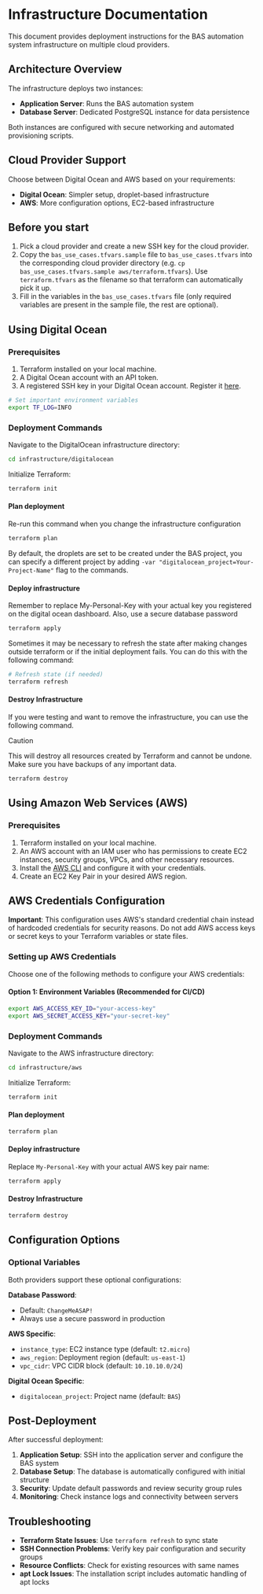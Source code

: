 
# Infrastructure Documentation

This document provides deployment instructions for the BAS automation system infrastructure on multiple cloud providers.

## Architecture Overview

The infrastructure deploys two instances:
- **Application Server**: Runs the BAS automation system
- **Database Server**: Dedicated PostgreSQL instance for data persistence

Both instances are configured with secure networking and automated provisioning scripts.

## Cloud Provider Support

Choose between Digital Ocean and AWS based on your requirements:
- **Digital Ocean**: Simpler setup, droplet-based infrastructure
- **AWS**: More configuration options, EC2-based infrastructure

## Before you start

1. Pick a cloud provider and create a new SSH key for the cloud provider.
2. Copy the `bas_use_cases.tfvars.sample` file to `bas_use_cases.tfvars` into the corresponding cloud provider directory (e.g. `cp bas_use_cases.tfvars.sample aws/terraform.tfvars`). Use `terraform.tfvars` as the filename so that terraform can automatically pick it up.
3. Fill in the variables in the `bas_use_cases.tfvars` file (only required variables are present in the sample file, the rest are optional).

## Using Digital Ocean

### Prerequisites

1. Terraform installed on your local machine.
2. A Digital Ocean account with an API token.
3. A registered SSH key in your Digital Ocean account. Register it [here](https://cloud.digitalocean.com/account/security).

```bash
# Set important environment variables
export TF_LOG=INFO
```

### Deployment Commands

Navigate to the DigitalOcean infrastructure directory:
```bash
cd infrastructure/digitalocean
```

Initialize Terraform:
```bash
terraform init 
```

#### Plan deployment

Re-run this command when you change the infrastructure configuration

```bash
terraform plan
```

By default, the droplets are set to be created under the BAS project, you can specify a different project by adding
`-var "digitalocean_project=Your-Project-Name"` flag to the commands.

#### Deploy infrastructure

Remember to replace My-Personal-Key with your actual key you registered on the digital ocean dashboard. Also, use a secure database password

```bash
terraform apply
```

Sometimes it may be necessary to refresh the state after making changes outside terraform or if the initial deployment fails. You can do this with the following command:

```bash
# Refresh state (if needed)
terraform refresh
```

#### Destroy Infrastructure

If you were testing and want to remove the infrastructure, you can use the following command.

> [!CAUTION]
> This will destroy all resources created by Terraform and cannot be undone. Make sure you have backups of any important data.

```bash
terraform destroy
```

## Using Amazon Web Services (AWS)

### Prerequisites
1. Terraform installed on your local machine.
2. An AWS account with an IAM user who has permissions to create EC2 instances, security groups, VPCs, and other necessary resources.
3. Install the [AWS CLI](https://docs.aws.amazon.com/cli/latest/userguide/cli-chap-getting-started.html) and configure it with your credentials.
4. Create an EC2 Key Pair in your desired AWS region.

## AWS Credentials Configuration

**Important**: This configuration uses AWS's standard credential chain instead of hardcoded credentials for security reasons. Do not add AWS access keys or secret keys to your Terraform variables or state files.

### Setting up AWS Credentials

Choose one of the following methods to configure your AWS credentials:

#### Option 1: Environment Variables (Recommended for CI/CD)
```bash
export AWS_ACCESS_KEY_ID="your-access-key"
export AWS_SECRET_ACCESS_KEY="your-secret-key"
```

### Deployment Commands

Navigate to the AWS infrastructure directory:
```bash
cd infrastructure/aws
```

Initialize Terraform:
```bash
terraform init
```

#### Plan deployment
```bash
terraform plan
```

#### Deploy infrastructure
Replace `My-Personal-Key` with your actual AWS key pair name:
```bash
terraform apply
```

#### Destroy Infrastructure
```bash
terraform destroy
```

## Configuration Options

### Optional Variables

Both providers support these optional configurations:

**Database Password**: 
- Default: `ChangeMeASAP!` 
- Always use a secure password in production

**AWS Specific**:
- `instance_type`: EC2 instance type (default: `t2.micro`)
- `aws_region`: Deployment region (default: `us-east-1`)
- `vpc_cidr`: VPC CIDR block (default: `10.10.10.0/24`)

**Digital Ocean Specific**:
- `digitalocean_project`: Project name (default: `BAS`)

## Post-Deployment

After successful deployment:

1. **Application Setup**: SSH into the application server and configure the BAS system
2. **Database Setup**: The database is automatically configured with initial structure
3. **Security**: Update default passwords and review security group rules
4. **Monitoring**: Check instance logs and connectivity between servers

## Troubleshooting

- **Terraform State Issues**: Use `terraform refresh` to sync state
- **SSH Connection Problems**: Verify key pair configuration and security groups
- **Resource Conflicts**: Check for existing resources with same names
- **apt Lock Issues**: The installation script includes automatic handling of apt locks
